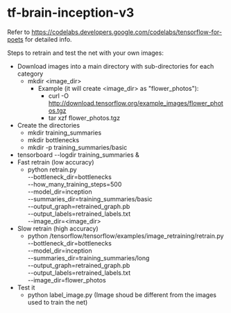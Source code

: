 # tf-brain-inception-v3

Refer to https://codelabs.developers.google.com/codelabs/tensorflow-for-poets for detailed info.

Steps to retrain and test the net with your own images:

- Download images into a main directory with sub-directories for each category
  - mkdir <image_dir>
    - Example (it will create <image_dir> as "flower_photos"):
      - curl -O http://download.tensorflow.org/example_images/flower_photos.tgz
      - tar xzf flower_photos.tgz
- Create the directories
  - mkdir training_summaries
  - mkdir bottlenecks
  - mkdir -p training_summaries/basic
- tensorboard --logdir training_summaries &
- Fast retrain (low accuracy)
  - python retrain.py \
    --bottleneck_dir=bottlenecks \
    --how_many_training_steps=500 \
    --model_dir=inception \
    --summaries_dir=training_summaries/basic \
    --output_graph=retrained_graph.pb \
    --output_labels=retrained_labels.txt \
    --image_dir=<image_dir>
- Slow retrain (high accuracy) 
  - python /tensorflow/tensorflow/examples/image_retraining/retrain.py \
    --bottleneck_dir=bottlenecks \
    --model_dir=inception \
    --summaries_dir=training_summaries/long \
    --output_graph=retrained_graph.pb \
    --output_labels=retrained_labels.txt \
    --image_dir=flower_photos
- Test it
  - python label_image.py <new image to check> (Image shoud be different from the images used to train the net)
